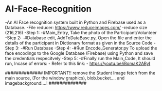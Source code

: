 # AI-Face-Recognition
-An AI Face recognition system built in Python and Firebase used as a Database.
	-File reducer: https://www.reduceimages.com/
	-reduce size (216,216)
	-Step 1:
	-#Main_Entry, Take the photo of the Participant/Volunteer
	-Step 2:
	-#Database edit, AddToDataBase.py, Open the file and enter the details of the participant in Dictionary format as given in the Source Code
	-Step 3:
	-#Run Database
	-Step 4:
	-#Run Encode_Generator.py To upload the face encodings to the Google Database (Firebase) using Python and save the credentials respecitvely
	-Step 5:
	-#Finally run the Main_Code, It should run, Incase of errors:
	-	Refer to this link:
	-		https://youtu.be/iBomaK2ARyI
		

##############
IMPORTANT!!
remove the Student Image fetch from the main source, (For the window graphics), blob.bucket.... and imagebackground....!
##############
